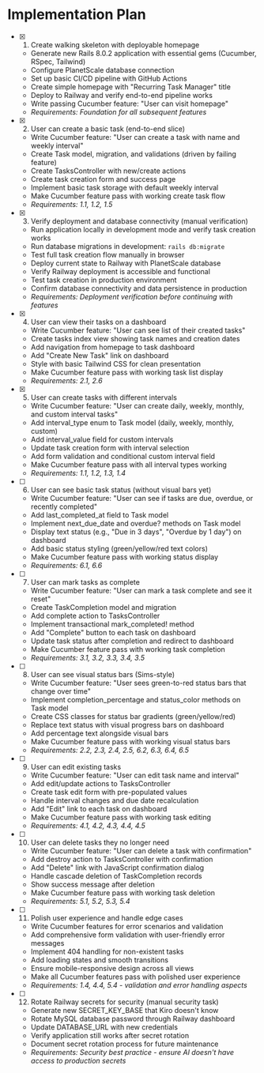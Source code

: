 # Implementation Plan

- [x] 1. Create walking skeleton with deployable homepage
  - Generate new Rails 8.0.2 application with essential gems (Cucumber, RSpec, Tailwind)
  - Configure PlanetScale database connection
  - Set up basic CI/CD pipeline with GitHub Actions
  - Create simple homepage with "Recurring Task Manager" title
  - Deploy to Railway and verify end-to-end pipeline works
  - Write passing Cucumber feature: "User can visit homepage"
  - _Requirements: Foundation for all subsequent features_

- [x] 2. User can create a basic task (end-to-end slice)
  - Write Cucumber feature: "User can create a task with name and weekly interval"
  - Create Task model, migration, and validations (driven by failing feature)
  - Create TasksController with new/create actions
  - Create task creation form and success page
  - Implement basic task storage with default weekly interval
  - Make Cucumber feature pass with working create task flow
  - _Requirements: 1.1, 1.2, 1.5_

- [x] 3. Verify deployment and database connectivity (manual verification)
  - Run application locally in development mode and verify task creation works
  - Run database migrations in development: `rails db:migrate`
  - Test full task creation flow manually in browser
  - Deploy current state to Railway with PlanetScale database
  - Verify Railway deployment is accessible and functional
  - Test task creation in production environment
  - Confirm database connectivity and data persistence in production
  - _Requirements: Deployment verification before continuing with features_

- [x] 4. User can view their tasks on a dashboard
  - Write Cucumber feature: "User can see list of their created tasks"
  - Create tasks index view showing task names and creation dates
  - Add navigation from homepage to task dashboard
  - Add "Create New Task" link on dashboard
  - Style with basic Tailwind CSS for clean presentation
  - Make Cucumber feature pass with working task list display
  - _Requirements: 2.1, 2.6_

- [x] 5. User can create tasks with different intervals
  - Write Cucumber feature: "User can create daily, weekly, monthly, and custom interval tasks"
  - Add interval_type enum to Task model (daily, weekly, monthly, custom)
  - Add interval_value field for custom intervals
  - Update task creation form with interval selection
  - Add form validation and conditional custom interval field
  - Make Cucumber feature pass with all interval types working
  - _Requirements: 1.1, 1.2, 1.3, 1.4_

- [ ] 6. User can see basic task status (without visual bars yet)
  - Write Cucumber feature: "User can see if tasks are due, overdue, or recently completed"
  - Add last_completed_at field to Task model
  - Implement next_due_date and overdue? methods on Task model
  - Display text status (e.g., "Due in 3 days", "Overdue by 1 day") on dashboard
  - Add basic status styling (green/yellow/red text colors)
  - Make Cucumber feature pass with working status display
  - _Requirements: 6.1, 6.6_

- [ ] 7. User can mark tasks as complete
  - Write Cucumber feature: "User can mark a task complete and see it reset"
  - Create TaskCompletion model and migration
  - Add complete action to TasksController
  - Implement transactional mark_completed! method
  - Add "Complete" button to each task on dashboard
  - Update task status after completion and redirect to dashboard
  - Make Cucumber feature pass with working task completion
  - _Requirements: 3.1, 3.2, 3.3, 3.4, 3.5_

- [ ] 8. User can see visual status bars (Sims-style)
  - Write Cucumber feature: "User sees green-to-red status bars that change over time"
  - Implement completion_percentage and status_color methods on Task model
  - Create CSS classes for status bar gradients (green/yellow/red)
  - Replace text status with visual progress bars on dashboard
  - Add percentage text alongside visual bars
  - Make Cucumber feature pass with working visual status bars
  - _Requirements: 2.2, 2.3, 2.4, 2.5, 6.2, 6.3, 6.4, 6.5_

- [ ] 9. User can edit existing tasks
  - Write Cucumber feature: "User can edit task name and interval"
  - Add edit/update actions to TasksController
  - Create task edit form with pre-populated values
  - Handle interval changes and due date recalculation
  - Add "Edit" link to each task on dashboard
  - Make Cucumber feature pass with working task editing
  - _Requirements: 4.1, 4.2, 4.3, 4.4, 4.5_

- [ ] 10. User can delete tasks they no longer need
  - Write Cucumber feature: "User can delete a task with confirmation"
  - Add destroy action to TasksController with confirmation
  - Add "Delete" link with JavaScript confirmation dialog
  - Handle cascade deletion of TaskCompletion records
  - Show success message after deletion
  - Make Cucumber feature pass with working task deletion
  - _Requirements: 5.1, 5.2, 5.3, 5.4_

- [ ] 11. Polish user experience and handle edge cases
  - Write Cucumber features for error scenarios and validation
  - Add comprehensive form validation with user-friendly error messages
  - Implement 404 handling for non-existent tasks
  - Add loading states and smooth transitions
  - Ensure mobile-responsive design across all views
  - Make all Cucumber features pass with polished user experience
  - _Requirements: 1.4, 4.4, 5.4 - validation and error handling aspects_

- [ ] 12. Rotate Railway secrets for security (manual security task)
  - Generate new SECRET_KEY_BASE that Kiro doesn't know
  - Rotate MySQL database password through Railway dashboard
  - Update DATABASE_URL with new credentials
  - Verify application still works after secret rotation
  - Document secret rotation process for future maintenance
  - _Requirements: Security best practice - ensure AI doesn't have access to production secrets_
